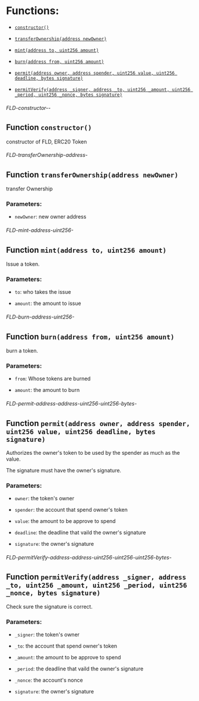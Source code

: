 # Functions:

- [`constructor()`](#FLD-constructor--)

- [`transferOwnership(address newOwner)`](#FLD-transferOwnership-address-)

- [`mint(address to, uint256 amount)`](#FLD-mint-address-uint256-)

- [`burn(address from, uint256 amount)`](#FLD-burn-address-uint256-)

- [`permit(address owner, address spender, uint256 value, uint256 deadline, bytes signature)`](#FLD-permit-address-address-uint256-uint256-bytes-)

- [`permitVerify(address _signer, address _to, uint256 _amount, uint256 _period, uint256 _nonce, bytes signature)`](#FLD-permitVerify-address-address-uint256-uint256-uint256-bytes-)

###### FLD-constructor--

## Function `constructor()`

constructor of FLD, ERC20 Token

###### FLD-transferOwnership-address-

## Function `transferOwnership(address newOwner)`

transfer Ownership

### Parameters:

- `newOwner`: new owner address

###### FLD-mint-address-uint256-

## Function `mint(address to, uint256 amount)`

Issue a token.

### Parameters:

- `to`:  who takes the issue

- `amount`: the amount to issue

###### FLD-burn-address-uint256-

## Function `burn(address from, uint256 amount)`

burn a token.

### Parameters:

- `from`: Whose tokens are burned

- `amount`: the amount to burn

###### FLD-permit-address-address-uint256-uint256-bytes-

## Function `permit(address owner, address spender, uint256 value, uint256 deadline, bytes signature)`

Authorizes the owner's token to be used by the spender as much as the value.

The signature must have the owner's signature.

### Parameters:

- `owner`: the token's owner

- `spender`: the account that spend owner's token

- `value`: the amount to be approve to spend

- `deadline`: the deadline that vaild the owner's signature

- `signature`: the owner's signature

###### FLD-permitVerify-address-address-uint256-uint256-uint256-bytes-

## Function `permitVerify(address _signer, address _to, uint256 _amount, uint256 _period, uint256 _nonce, bytes signature)`

Check sure the signature is correct.

### Parameters:

- `_signer`: the token's owner

- `_to`: the account that spend owner's token

- `_amount`: the amount to be approve to spend

- `_period`: the deadline that vaild the owner's signature

- `_nonce`: the account's nonce

- `signature`: the owner's signature
